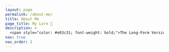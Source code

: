 ```yaml
---
layout: page
permalink: /about-me/
title: About Me
page_title: My Lore 📜
description: >
  <span style="color: #e03c31; font-weight: bold;">The Long-Form Version of My Bio (With Pictures!)</span>
nav: true
nav_order: 2
---
```


 
